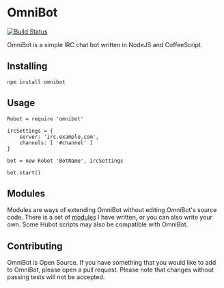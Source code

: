 # OmniBot

[![Build Status](https://secure.travis-ci.org/mloberg/OmniBot.png?branch=master)](https://travis-ci.org/mloberg/OmniBot)

OmniBot is a simple IRC chat bot written in NodeJS and CoffeeScript.

## Installing

	npm install omnibot

## Usage

	Robot = require 'omnibot'

	ircSettings = {
		server: 'irc.example.com',
		channels: [ '#channel' ]
	}

	bot = new Robot 'BotName', ircSettings

	bot.start()

## Modules

Modules are ways of extending OmniBot without editing OmniBot's source code. There is a set of [modules](https://github.com/mloberg/OmniBot-Modules) I have written, or you can also write your own. Some Hubot scripts may also be compatible with OmniBot.

## Contributing

OmniBot is Open Source. If you have something that you would like to add to OmniBot, please open a pull request. Please note that changes without passing tests will not be accepted.
